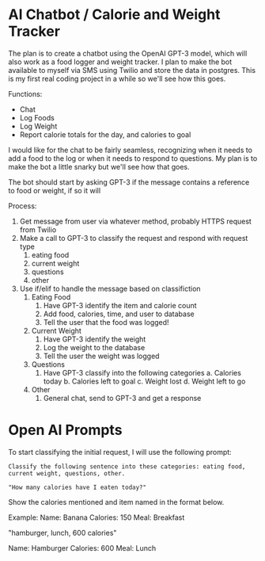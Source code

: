 
# AI Chatbot / Calorie and Weight Tracker

The plan is to create a chatbot using the OpenAI GPT-3 model, which will also work as a food logger and weight tracker. I plan to make the bot available to myself via SMS using Twilio and store the data in postgres. This is my first real coding project in a while so we'll see how this goes.

Functions:
- Chat
- Log Foods
- Log Weight
- Report calorie totals for the day, and calories to goal

I would like for the chat to be fairly seamless, recognizing when it needs to add a food to the log or when it needs to respond to questions. My plan is to make the bot a little snarky but we'll see how that goes.

The bot should start by asking GPT-3 if the message contains a reference to food or weight, if so it will

Process:
1. Get message from user via whatever method, probably HTTPS request from Twilio
2. Make a call to GPT-3 to classify the request and respond with request type
    1. eating food
    2. current weight
    3. questions
    4. other
3. Use if/elif to handle the message based on classifiction
    1. Eating Food
        1. Have GPT-3 identify the item and calorie count
        2. Add food, calories, time, and user to database
        3. Tell the user that the food was logged!
    2. Current Weight
        1. Have GPT-3 identify the weight
        2. Log the weight to the database
        3. Tell the user the weight was logged
    3. Questions
        1. Have GPT-3 classify into the following categories
            a. Calories today
            b. Calories left to goal
            c. Weight lost
            d. Weight left to go
    4. Other
        1. General chat, send to GPT-3 and get a response


# Open AI Prompts

To start classifying the initial request, I will use the following prompt:

    Classify the following sentence into these categories: eating food, current weight, questions, other.

    "How many calories have I eaten today?"

Show the calories mentioned and item named in the format below.

Example: 
Name: Banana
Calories: 150
Meal: Breakfast

"hamburger, lunch, 600 calories"

Name: Hamburger
Calories: 600
Meal: Lunch

